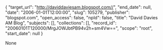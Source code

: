 {
  "target_url": "http://daviddaviesam.blogspot.com//", 
  "end_date": null, 
  "date": "2006-01-01T12:00:00", 
  "slug": 105279, 
  "publisher": "blogspot.com", 
  "open_access": false, 
  "npld": false, 
  "title": "David Davies AM Blog", 
  "subjects": [], 
  "collections": [], 
  "record_id": "20060101T120000/MrgJOWJbtPB94v2h+sm4Vw==", 
  "scope": "root", 
  "start_date": null
}

None